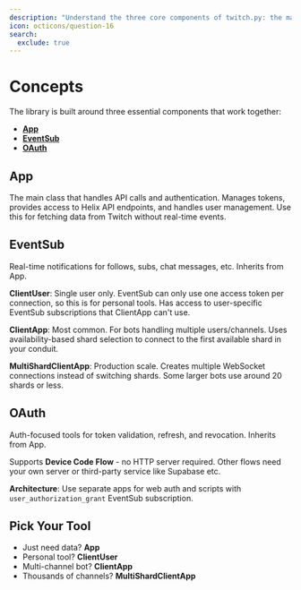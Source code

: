 ```yaml
---
description: "Understand the three core components of twitch.py: the main App class for API calls, EventSub for real-time notifications, and OAuth for authentication. Learn which tool to use for your bot or application."
icon: octicons/question-16
search:
  exclude: true
---
```


# Concepts

The library is built around three essential components that work together:

- **[App](#app)**
- **[EventSub](#eventsub)** 
- **[OAuth](#oauth)**

## App

The main class that handles API calls and authentication. Manages tokens, provides access to Helix API endpoints, and handles user management. Use this for fetching data from Twitch without real-time events.

## EventSub

Real-time notifications for follows, subs, chat messages, etc. Inherits from App.

**ClientUser**: Single user only. EventSub can only use one access token per connection, so this is for personal tools. Has access to user-specific EventSub subscriptions that ClientApp can't use.

**ClientApp**: Most common. For bots handling multiple users/channels. Uses availability-based shard selection to connect to the first available shard in your conduit.

**MultiShardClientApp**: Production scale. Creates multiple WebSocket connections instead of switching shards. Some larger bots use around 20 shards or less.

## OAuth

Auth-focused tools for token validation, refresh, and revocation. Inherits from App.

Supports **Device Code Flow** - no HTTP server required. Other flows need your own server or third-party service like Supabase etc.

**Architecture**: Use separate apps for web auth and scripts with `user_authorization_grant` EventSub subscription.


## Pick Your Tool

- Just need data? **App**
- Personal tool? **ClientUser**  
- Multi-channel bot? **ClientApp**
- Thousands of channels? **MultiShardClientApp**
